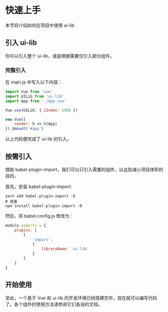 # 快速上手

本节将介绍如何在项目中使用 ui-lib

## 引入 ui-lib

你可以引入整个 ui-lib，或是根据需要仅引入部分组件。

### 完整引入

在 main.js 中写入以下内容：

```js
import Vue from 'vue'
import UILib from 'ui-lib'
import App from './App.vue'

Vue.use(UILib, { zIndex: 5000 })

new Vue({
    render: h => h(App)
}).$mount('#app')
```

以上代码便完成了 ui-lib 的引入。

## 按需引入

借助 babel-plugin-import，我们可以只引入需要的组件，以达到减小项目体积的目的。

首先，安装 babel-plugin-import:

```shell
yarn add babel-plugin-import -D
# 或者
npm install babel-plugin-import -D
```

然后，将 babel.config.js 修改为：

```js
module.exports = {
    plugins: [
        [
            'import',
            {
                libraryName: 'ui-lib'
            }
        ]
    ]
}
```

## 开始使用

至此，一个基于 Vue 和 ui-lib 的开发环境已经搭建完毕，现在就可以编写代码了。各个组件的使用方法请参阅它们各自的文档。
